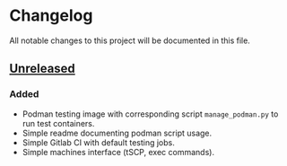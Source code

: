 # Changelog

All notable changes to this project will be documented in this file.

## [Unreleased]

### Added

- Podman testing image with corresponding script `manage_podman.py` to run test containers.
- Simple readme documenting podman script usage.
- Simple Gitlab CI with default testing jobs.
- Simple machines interface (tSCP, exec commands).

[unreleased]: https://gitlab.com/Leghart/crust/-/tree/master
